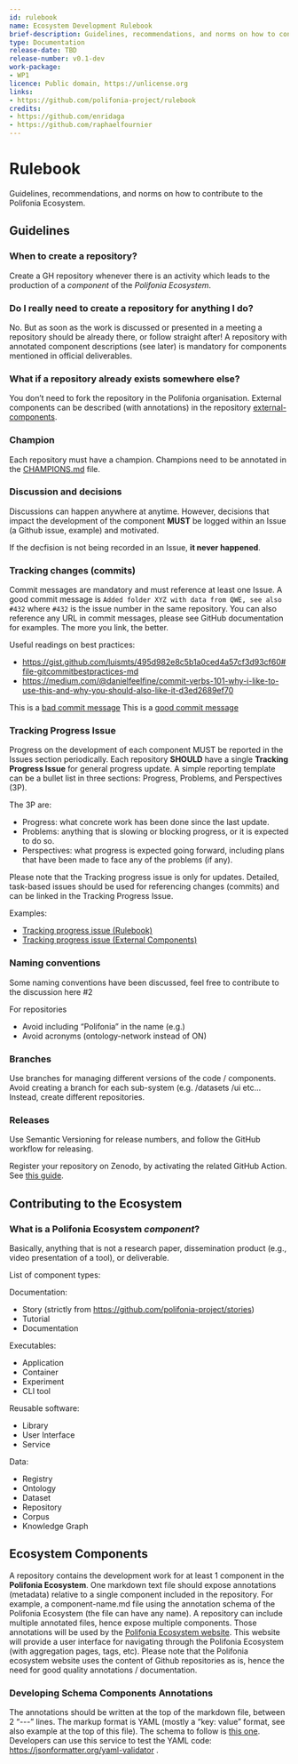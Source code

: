 ```yaml
---
id: rulebook
name: Ecosystem Development Rulebook
brief-description: Guidelines, recommendations, and norms on how to contribute to the Polifonia Ecosystem.
type: Documentation
release-date: TBD
release-number: v0.1-dev
work-package: 
- WP1
licence: Public domain, https://unlicense.org
links:
- https://github.com/polifonia-project/rulebook
credits:
- https://github.com/enridaga
- https://github.com/raphaelfournier
---
```

# Rulebook
Guidelines, recommendations, and norms on how to contribute to the Polifonia Ecosystem.

## Guidelines
### When to create a repository? 
Create a GH repository whenever there is an activity which leads to the production of a *component* of the *Polifonia Ecosystem*.  

### Do I really need to create a repository for anything I do? 
No. But as soon as the work is discussed or presented in a meeting a repository should be already there, or follow straight after! 
A repository with annotated component descriptions (see later) is mandatory for components mentioned in official deliverables. 

### What if a repository already exists somewhere else? 
You don’t need to fork the repository in the Polifonia organisation. External components can be described (with annotations) in the repository [external-components](https://github.com/polifonia-project/external-components/). 

### Champion 
Each repository must have a champion. Champions need to be annotated in the [CHAMPIONS.md](CHAMPIONS.md) file.

### Discussion and decisions 
Discussions can happen anywhere at anytime. However, decisions that impact the development of the component **MUST** be logged within an Issue (a Github issue, example) and motivated. 

If the decfision is not being recorded in an Issue, **it never happened**. 

### Tracking changes (commits) 
Commit messages are mandatory and must reference at least one Issue. A good commit message is `Added folder XYZ with data from QWE, see also #432` where `#432` is the issue number in the same repository. You can also reference any URL in commit messages, please see GitHub documentation for examples. The more you link, the better. 

Useful readings on best practices:

 - https://gist.github.com/luismts/495d982e8c5b1a0ced4a57cf3d93cf60#file-gitcommitbestpractices-md
 - https://medium.com/@danielfeelfine/commit-verbs-101-why-i-like-to-use-this-and-why-you-should-also-like-it-d3ed2689ef70

This is a [bad commit message](https://github.com/polifonia-project/rulebook/commit/78fb11bbe0fee670fea70dc3f3cf4bf096ab3513)
This is a [good commit message](https://github.com/polifonia-project/rulebook/commit/60dc07702fd6aaf86b029da0c5f873f77f36313e)

### Tracking Progress Issue
Progress on the development of each component MUST be reported in the Issues section periodically.
Each repository **SHOULD** have a single **Tracking Progress Issue** for general progress update.
A simple reporting template can be a bullet list in three sections: Progress, Problems, and Perspectives (3P).

The 3P are:

 - Progress: what concrete work has been done since the last update.
 - Problems: anything that is slowing or blocking progress, or it is expected to do so.
 - Perspectives: what progress is expected going forward, including plans that have been made to face any of the problems (if any).

Please note that the Tracking progress issue is only for updates. Detailed, task-based issues should be used for referencing changes (commits) and can be linked in the Tracking Progress Issue. 

Examples:

- [Tracking progress issue (Rulebook)](https://github.com/polifonia-project/rulebook/issues/7)
- [Tracking progress issue (External Components)](https://github.com/polifonia-project/external-components/issues/1)

### Naming conventions 
Some naming conventions have been discussed, feel free to contribute to the discussion here #2

For repositories 

 - Avoid including “Polifonia” in the name (e.g.) 
 - Avoid acronyms (ontology-network instead of ON) 

### Branches 
Use branches for managing different versions of the code / components. Avoid creating a branch for each sub-system (e.g. /datasets /ui etc... Instead, create different repositories. 

### Releases 
Use Semantic Versioning for release numbers, and follow the GitHub workflow for releasing.

Register your repository on Zenodo, by activating the related GitHub Action. See [this guide](https://guides.github.com/activities/citable-code/).

## Contributing to the Ecosystem
### What is a Polifonia Ecosystem *component*? 
Basically, anything that is not a research paper, dissemination product (e.g., video presentation of a tool), or deliverable. 

List of component types: 

Documentation:
 - Story (strictly from https://github.com/polifonia-project/stories)
 - Tutorial
 - Documentation

Executables:
 - Application
 - Container
 - Experiment
 - CLI tool
 
Reusable software:
 - Library
 - User Interface
 - Service

Data:
 - Registry
 - Ontology
 - Dataset
 - Repository
 - Corpus
 - Knowledge Graph

## Ecosystem Components 
A repository contains the development work for at least 1 component in the **Polifonia Ecosystem**. One markdown text file should expose annotations (metadata) relative to a single component included in the repository. For example, a component-name.md file using the annotation schema of the Polifonia Ecosystem (the file can have any name). A repository can include multiple annotated files, hence expose multiple components. 
Those annotations will be used by the [Polifonia Ecosystem website](https://github.com/polifonia-project/ecosystem). 
This website will provide a user interface for navigating through the Polifonia Ecosystem (with aggregation pages, tags, etc). 
Please note that the Polifonia ecosystem website uses the content of Github repositories as is, hence the need for good quality annotations / documentation.  

### Developing Schema Components Annotations 
The annotations should be written at the top of the markdown file, between 2 “---” lines. The markup format is YAML (mostly a “key: value” format, see also example at the top of this file). The schema to follow is [this one](schema.md). Developers can use this service to test the YAML code:  https://jsonformatter.org/yaml-validator .
 
